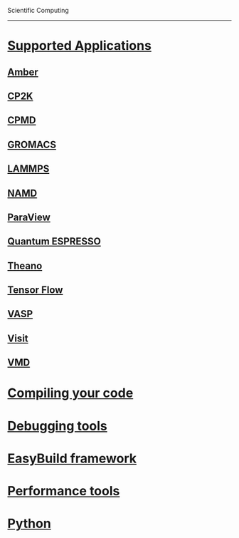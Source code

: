 Scientific Computing

---

<!-- use only links inside h1, h2, h3 and h4 -->


# [Supported Applications](https://eth-cscs.github.io/scientific_computing/supported_applications)
## [Amber](https://eth-cscs.github.io/scientific_computing/supported_applications/amber)
## [CP2K](https://eth-cscs.github.io/scientific_computing/supported_applications/cp2k)
## [CPMD](https://eth-cscs.github.io/scientific_computing/supported_applications/cpmd)
## [GROMACS](https://eth-cscs.github.io/scientific_computing/supported_applications/gromacs)
## [LAMMPS](https://eth-cscs.github.io/scientific_computing/supported_applications/lammps)
## [NAMD](https://eth-cscs.github.io/scientific_computing/supported_applications/namd)
## [ParaView](https://eth-cscs.github.io/scientific_computing/supported_applications/paraview)
## [Quantum ESPRESSO](https://eth-cscs.github.io/scientific_computing/supported_applications/quantumespresso)
## [Theano](https://eth-cscs.github.io/scientific_computing/supported_applications/theano)
## [Tensor Flow](https://eth-cscs.github.io/scientific_computing/supported_applications/tensorflow)
## [VASP](https://eth-cscs.github.io/scientific_computing/supported_applications/vasp)
## [Visit](https://eth-cscs.github.io/scientific_computing/supported_applications/visit)
## [VMD](https://eth-cscs.github.io/scientific_computing/supported_applications/vmd)

# [Compiling your code](https://eth-cscs.github.io/compiling_and_optimizing/compiling_your_code)
# [Debugging tools](https://eth-cscs.github.io/compiling_and_optimizing/debugging_tools)
# [EasyBuild framework](https://eth-cscs.github.io/compiling_and_optimizing/easybuild_framework)
# [Performance tools](https://eth-cscs.github.io/compiling_and_optimizing/performance_tools)
# [Python](https://eth-cscs.github.io/compiling_and_optimizing/python)
